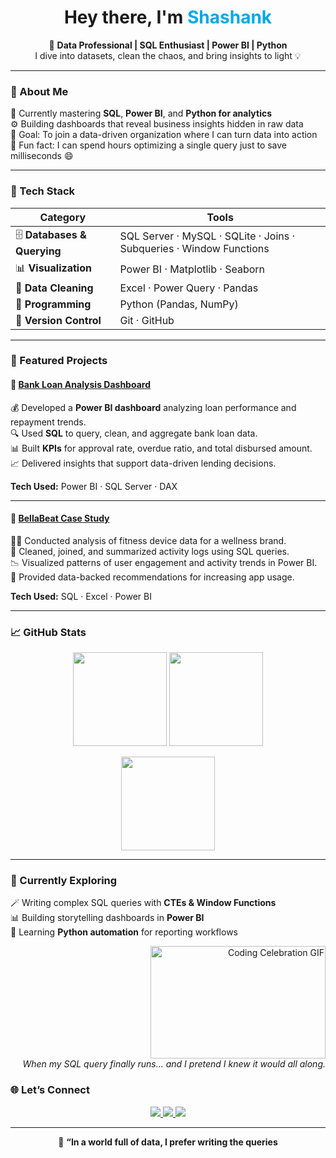 <h1 align="center"> Hey there, I'm <span style="color:#00A8E8">Shashank</span></h1>

<p align="center">
  🧮 <b>Data Professional | SQL Enthusiast | Power BI | Python </b><br>
  I dive into datasets, clean the chaos, and bring insights to light 💡
</p>

---

### 🧭 About Me  
🧠 Currently mastering **SQL**, **Power BI**, and **Python for analytics**  
⚙️ Building dashboards that reveal business insights hidden in raw data  
🎯 Goal: To join a data-driven organization where I can turn data into action  
💬 Fun fact: I can spend hours optimizing a single query just to save milliseconds 😄  

---

### 🧰 Tech Stack  

| Category | Tools |
|-----------|--------|
| 🗄️ **Databases & Querying** | SQL Server · MySQL · SQLite · Joins · Subqueries · Window Functions |
| 📊 **Visualization** | Power BI · Matplotlib · Seaborn |
| 🧹 **Data Cleaning** | Excel · Power Query · Pandas |
| 🧮 **Programming** | Python (Pandas, NumPy) |
| 🧭 **Version Control** | Git · GitHub |

---

### 🚀 Featured Projects  

#### 🏦 [Bank Loan Analysis Dashboard](https://github.com/shashankrawt-wq/Bank-Loan-analysis--Case-Study-Sql-Python-Power-BI)
💰 Developed a **Power BI dashboard** analyzing loan performance and repayment trends.  
🔍 Used **SQL** to query, clean, and aggregate bank loan data.  
📊 Built **KPIs** for approval rate, overdue ratio, and total disbursed amount.  
📈 Delivered insights that support data-driven lending decisions.  

**Tech Used:** Power BI · SQL Server · DAX  

---

#### 💖 [BellaBeat Case Study](https://github.com/shashankrawt-wq/BellaBeat_case_Study_analysis)
🏃‍♀️ Conducted analysis of fitness device data for a wellness brand.  
🧩 Cleaned, joined, and summarized activity logs using SQL queries.  
📉 Visualized patterns of user engagement and activity trends in Power BI.  
💬 Provided data-backed recommendations for increasing app usage.  

**Tech Used:** SQL · Excel · Power BI  

---

### 📈 GitHub Stats  

<p align="center">
  <img src="https://github-readme-stats.vercel.app/api?username=shashankrawt-wq&show_icons=true&theme=tokyonight" height="150"/>
  <img src="https://github-readme-stats.vercel.app/api/top-langs/?username=shashankrawt-wq&layout=compact&theme=tokyonight" height="150"/>
</p>

<p align="center">
<img src="https://github-readme-streak-stats-eight.vercel.app?user=shashankrawt-wq&theme=tokyonight" height="150"/>

</p>

---

### 🧩 Currently Exploring  
🪄 Writing complex SQL queries with **CTEs & Window Functions**  
📊 Building storytelling dashboards in **Power BI**  
📘 Learning **Python automation** for reporting workflows  

<p align="right">
  <img src="https://media4.giphy.com/media/v1.Y2lkPTc5MGI3NjExN3Bxa2RjYmJ0YzNidThpamVoYXA5NjNuNWg2emdwa2xwaXFjeW5iOSZlcD12MV9pbnRlcm5hbF9naWZfYnlfaWQmY3Q9Zw/GMOVMW9QFjZUDU09UX/giphy.gif" width="280" height="180" alt="Coding Celebration GIF">
  
  <br>
  <i>When my SQL query finally runs... and I pretend I knew it would all along.</i>
</p>


### 🌐 Let’s Connect  

<p align="center">
  <a href="https://linkedin.com/in/shashank-rawat-17033a272/">
    <img src="https://img.shields.io/badge/LinkedIn-0A66C2?style=for-the-badge&logo=linkedin&logoColor=white"/>
  </a>
  <a href="mailto:shashankrawt@gmail.com">
    <img src="https://img.shields.io/badge/Gmail-EA4335?style=for-the-badge&logo=gmail&logoColor=white"/>
  </a>
  <a href="https://github.com/shashankrawt-wq">
    <img src="https://img.shields.io/badge/GitHub-181717?style=for-the-badge&logo=github&logoColor=white"/>
  </a>
</p>

---

<p align="center">
  🧩 <b>“In a world full of data, I prefer writing the queries
